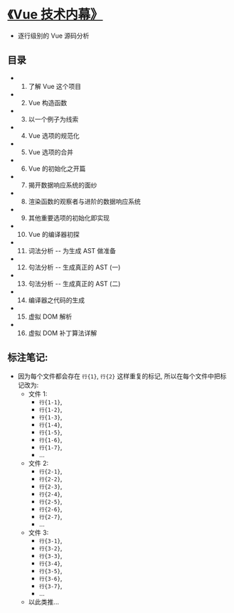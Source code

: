 # [《Vue 技术内幕》](http://caibaojian.com/vue-design/art/)
- 逐行级别的 Vue 源码分析

## 目录
- 1. 了解 Vue 这个项目
- 2. Vue 构造函数
- 3. 以一个例子为线索 
- 4. Vue 选项的规范化
- 5. Vue 选项的合并
- 6. Vue 的初始化之开篇
- 7. 揭开数据响应系统的面纱
- 8. 渲染函数的观察者与进阶的数据响应系统
- 9. 其他重要选项的初始化即实现
- 10. Vue 的编译器初探
- 11. 词法分析 -- 为生成 AST 做准备 
- 12. 句法分析 -- 生成真正的 AST (一)
- 13. 句法分析 -- 生成真正的 AST (二)
- 14. 编译器之代码的生成
- 15. 虚拟 DOM 解析
- 16. 虚拟 DOM 补丁算法详解




## 标注笔记:
- 因为每个文件都会存在 `行{1}`, `行{2}` 这样重复的标记, 所以在每个文件中把标记改为:
    + 文件 1:
        - `行{1-1}`,
        - `行{1-2}`,
        - `行{1-3}`, 
        - `行{1-4}`, 
        - `行{1-5}`, 
        - `行{1-6}`, 
        - `行{1-7}`,
        - ... 
    + 文件 2:
        - `行{2-1}`,
        - `行{2-2}`,
        - `行{2-3}`, 
        - `行{2-4}`, 
        - `行{2-5}`, 
        - `行{2-6}`, 
        - `行{2-7}`,
        - ... 
    + 文件 3: 
        - `行{3-1}`,
        - `行{3-2}`,
        - `行{3-3}`, 
        - `行{3-4}`, 
        - `行{3-5}`, 
        - `行{3-6}`, 
        - `行{3-7}`,
        - ... 
    + 以此类推...